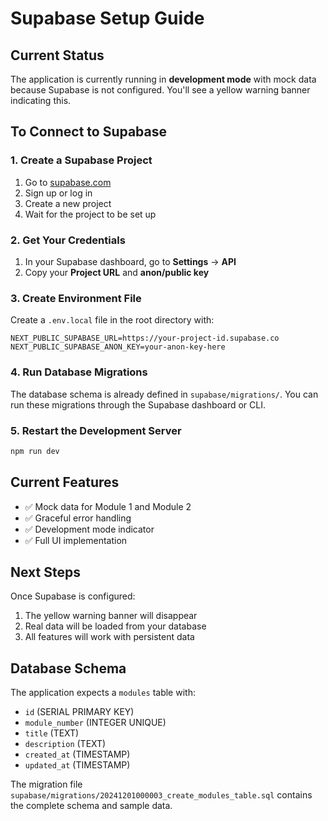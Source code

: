 # Supabase Setup Guide

## Current Status
The application is currently running in **development mode** with mock data because Supabase is not configured. You'll see a yellow warning banner indicating this.

## To Connect to Supabase

### 1. Create a Supabase Project
1. Go to [supabase.com](https://supabase.com)
2. Sign up or log in
3. Create a new project
4. Wait for the project to be set up

### 2. Get Your Credentials
1. In your Supabase dashboard, go to **Settings** → **API**
2. Copy your **Project URL** and **anon/public key**

### 3. Create Environment File
Create a `.env.local` file in the root directory with:

```env
NEXT_PUBLIC_SUPABASE_URL=https://your-project-id.supabase.co
NEXT_PUBLIC_SUPABASE_ANON_KEY=your-anon-key-here
```

### 4. Run Database Migrations
The database schema is already defined in `supabase/migrations/`. You can run these migrations through the Supabase dashboard or CLI.

### 5. Restart the Development Server
```bash
npm run dev
```

## Current Features
- ✅ Mock data for Module 1 and Module 2
- ✅ Graceful error handling
- ✅ Development mode indicator
- ✅ Full UI implementation

## Next Steps
Once Supabase is configured:
1. The yellow warning banner will disappear
2. Real data will be loaded from your database
3. All features will work with persistent data

## Database Schema
The application expects a `modules` table with:
- `id` (SERIAL PRIMARY KEY)
- `module_number` (INTEGER UNIQUE)
- `title` (TEXT)
- `description` (TEXT)
- `created_at` (TIMESTAMP)
- `updated_at` (TIMESTAMP)

The migration file `supabase/migrations/20241201000003_create_modules_table.sql` contains the complete schema and sample data. 